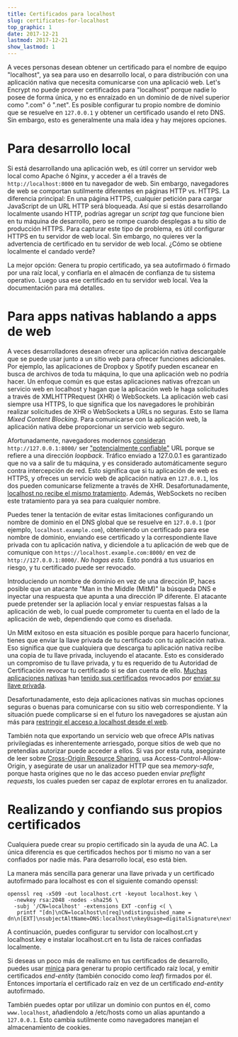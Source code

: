 ```yaml
---
title: Certificados para localhost
slug: certificates-for-localhost
top_graphic: 1
date: 2017-12-21
lastmod: 2017-12-21
show_lastmod: 1
---
```



A veces personas desean obtener un certificado para el nombre de equipo "localhost", ya sea para uso en desarrollo local, o para distribución con una aplicación nativa que necesita comunicarse con una aplicació web. Let's Encrypt no puede proveer certificados para "localhost" porque nadie lo posee de forma única, y no es enraizado en un dominio de de nivel superior como ".com" ó ".net". Es posible configurar tu propio nombre de dominio que se resuelve en `127.0.0.1` y obtener un certificado usando el reto DNS. Sin embargo, esto es generalmente una mala idea y hay mejores opciones.

# Para desarrollo local

Si está desarrollando una aplicación web, es útil correr un servidor web local como Apache ó Nginx, y acceder a él a través de `http://localhost:8000` en tu navegador de web. Sin embargo, navegadores de web se comportan sutilmente diferentes en páginas HTTP vs. HTTPS. La diferencia principal: En una página HTTPS, cualquier petición para cargar JavaScript de un URL HTTP será bloqueada. Así que si estás desarrollando localmente usando HTTP, podrías agregar un *script tag* que funcione bien en tu máquina de desarrollo, pero se rompe cuando desplegas a tu sitio de producción HTTPS. Para capturar este tipo de problema, es útil configurar HTTPS en tu servidor de web local. Sin embargo, no quieres ver la advertencia de certificado en tu servidor de web local. ¿Cómo se obtiene localmente el candado verde?

La mejor opción: Genera tu propio certificado, ya sea autofirmado ó firmado por una raíz local, y confiarla en el almacén de confianza de tu sistema operativo. Luego usa ese certificado en tu servidor web local. Vea la documentación para má detalles.

# Para apps nativas hablando a apps de web

A veces desarrolladores desean ofrecer una aplicación nativa descargable que se puede usar junto a un sitio web para ofrecer funciones adicionales. Por ejemplo, las aplicaciones de Dropbox y Spotify pueden escanear en busca de archivos de toda tu máquina, lo que una aplicación web no podría hacer. Un enfoque común es que estas aplicaciones nativas ofrezcan un servicio web en localhost y hagan que la aplicación web le haga solicitudes a través de XMLHTTPRequest (XHR) ó WebSockets. La aplicación web casi siempre usa HTTPS, lo que significa que los navegadores le prohibirán realizar solicitudes de XHR o WebSockets a URLs no seguras. Esto se llama *Mixed Content Blocking*. Para comunicarse con la aplicación web, la aplicación nativa debe proporcionar un servicio web seguro.

Afortunadamente, navegadores modernos [consideran](https://bugs.chromium.org/p/chromium/issues/detail?id=607878) `http://127.0.0.1:8000/` ser ["potencialmente confiable"](https://www.w3.org/TR/secure-contexts/#is-origin-trustworthy) URL porque se refiere a una dirección *loopback*. Tráfico enviado a 127.0.0.1 es garantizado que no va a salir de tu máquina, y es considerado automáticamente seguro contra intercepción de red. Esto significa que si tu aplicación de web es HTTPS, y ofreces un servicio web de aplicación nativa en `127.0.0.1`, los dos pueden comunicarse felizmente a través de XHR. Desafortunadamente, [localhost no recibe el mismo tratamiento](https://tools.ietf.org/html/draft-ietf-dnsop-let-localhost-be-localhost-02). Además, WebSockets no reciben este tratamiento para ya sea para cualquier nombre.

Puedes tener la tentación de evitar estas limitaciones configurando un nombre de dominio en el DNS global que se resuelve en `127.0.0.1` (por ejemplo, `localhost.example.com`), obteniendo un certificado para ese nombre de dominio, enviando ese certificado y la correspondiente llave privada con tu aplicación nativa, y diciendole a tu aplicación de web que de comunique con `https://localhost.example.com:8000/` en vez de `http://127.0.0.1:8000/`. *No hagas esto.* Esto pondrá a tus usuarios en riesgo, y tu certificado puede ser revocado.

Introduciendo un nombre de dominio en vez de una dirección IP, haces posible que un atacante "Man in the Middle (MitM)" la búsqueda DNS e inyectar una respuesta que apunta a una dirección IP diferente. El atacante puede pretender ser la apliación local y enviar respuestas falsas a la aplicación de web, lo cual puede comprometer tu cuenta en el lado de la aplicación de web, dependiendo que como es diseñada.

Un MitM exitoso en esta situación es posible porque para hacerlo funcionar, tienes que enviar la llave privada de tu certificado con tu aplicación nativa. Eso significa que que cualquiera que descarga tu aplicación nativa recibe una copia de tu llave privada, incluyendo el atacante. Esto es considerado un compromiso de tu llave privada, y tu es requerido de tu Autoridad de Certificación revocar tu certificado si se dan cuenta de ello. [Muchas aplicaciones nativas](https://groups.google.com/d/msg/mozilla.dev.security.policy/eV89JXcsBC0/wsj5zpbbAQAJ) han [tenido sus certificados](https://groups.google.com/d/msg/mozilla.dev.security.policy/T6emeoE-lCU/-k-A2dEdAQAJ) revocados por [enviar su llave privada](https://groups.google.com/d/msg/mozilla.dev.security.policy/pk039T_wPrI/tGnFDFTnCQAJ).

Desafortunadamente, esto deja aplicaciones nativas sin muchas opciones seguras o buenas  para comunicarse con su sitio web correspondiente. Y la situación puede complicarse si en el futuro los navegadores se ajustan aún más para [restringir el acceso a localhost desde el web](https://bugs.chromium.org/p/chromium/issues/detail?id=378566).

También nota que exportando un servicio web que ofrece APIs nativas privilegiadas es inherentemente arriesgado, porque sitios de web que no pretendías autorizar puede acceder a ellos. Si vas por esta ruta, asegúrate de leer sobre [Cross-Origin Resource Sharing](https://developer.mozilla.org/en-US/docs/Web/HTTP/CORS), usa Access-Control-Allow-Origin, y asegúrate de usar un analizador HTTP que sea *memory-safe*, porque hasta origines que no le das acceso pueden enviar *preflight requests*, los cuales pueden ser capaz de explotar errores en tu analizador.

# Realizando y confiando sus propios certificados

Cualquiera puede crear su propio certificado sin la ayuda de una AC. La única diferencia es que certificados hechos por ti mismo no van a ser confiados por nadie más. Para desarrollo local, eso está bien.

La manera más sencilla para generar una llave privada y un certificado autofirmado para localhost es con el siguiente comando openssl:

    openssl req -x509 -out localhost.crt -keyout localhost.key \
      -newkey rsa:2048 -nodes -sha256 \
      -subj '/CN=localhost' -extensions EXT -config <( \
       printf "[dn]\nCN=localhost\n[req]\ndistinguished_name = dn\n[EXT]\nsubjectAltName=DNS:localhost\nkeyUsage=digitalSignature\nextendedKeyUsage=serverAuth")

A continuación, puedes configurar tu servidor con localhost.crt y localhost.key e instalar localhost.crt en tu lista de raices confiadas localmente.

Si deseas un poco más de realismo en tus certificados de desarrollo, puedes usar [minica](https://github.com/jsha/minica) para generar tu propio certificado raíz local, y emitir certificados *end-entity* (también conocido como *leaf*) firmados por él. Entonces importaría el certificado raíz en vez de un certificado *end-entity* autofirmado.

También puedes optar por utilizar un dominio con puntos en él, como `www.localhost`, añadiendolo a /etc/hosts como un alias apuntando a `127.0.0.1`. Esto cambia sutilmente como navegadores manejan el almacenamiento de cookies.
